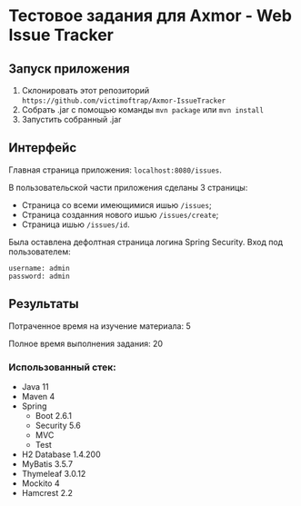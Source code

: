 # Тестовое задания для Axmor - Web Issue Tracker

## Запуск приложения
1. Склонировать этот репозиторий `https://github.com/victimoftrap/Axmor-IssueTracker`
2. Собрать .jar с помощью команды `mvn package` или `mvn install`
3. Запустить собранный .jar

## Интерфейс
Главная страница приложения: `localhost:8080/issues`.

В пользовательской части приложения сделаны 3 страницы:
* Страница со всеми имеющимися ишью `/issues`;
* Страница созданния нового ишью `/issues/create`;
* Страница ишью `/issues/id`.

Была оставлена дефолтная страница логина Spring Security. 
Вход под пользователем:
```
username: admin
password: admin
```
## Результаты
Потраченное время на изучение материала: 5

Полное время выполнения задания: 20

### Использованный стек:
* Java 11
* Maven 4
* Spring
  * Boot 2.6.1
  * Security 5.6
  * MVC
  * Test
* H2 Database 1.4.200
* MyBatis 3.5.7
* Thymeleaf 3.0.12
* Mockito 4
* Hamcrest 2.2
